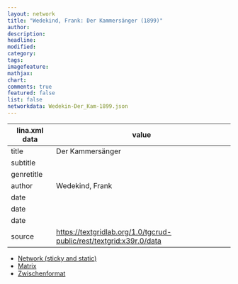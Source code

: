 ```yaml
---
layout: network
title: "Wedekind, Frank: Der Kammersänger (1899)"
author:
description:
headline:
modified:
category:
tags:
imagefeature: 
mathjax: 
chart: 
comments: true
featured: false
list: false
networkdata: Wedekin-Der_Kam-1899.json
---
```

lina.xml data  | value
------------- | -------------
title|Der Kammersänger
subtitle|
genretitle|
author|Wedekind, Frank
date|
date|
date|
source|https://textgridlab.org/1.0/tgcrud-public/rest/textgrid:x39r.0/data


* [Network (sticky and static)](/network0004)
* [Matrix](/matrix0004)
* [Zwischenformat](/lina0004 )
